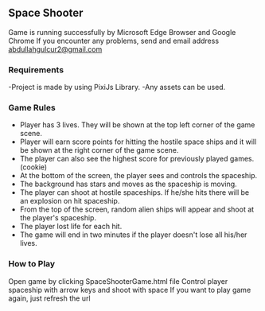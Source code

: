 ## Space Shooter
Game is running successfully by Microsoft Edge Browser and Google Chrome
If you encounter any problems, send and email address abdullahgulcur2@gmail.com
### Requirements
-Project is made by using PixiJs Library.
-Any assets can be used.
### Game Rules
-	Player has 3 lives. They will be shown at the top left corner of the game scene.
-	Player will earn score points for hitting the hostile space ships and it will be shown at the right corner of the game scene.
-	The player can also see the highest score for previously played games. (cookie) 
-	At the bottom of the screen, the player sees and controls the spaceship.
-	The background has stars and moves as the spaceship is moving.
-	The player can shoot at hostile spaceships. If he/she hits there will be an explosion on hit spaceship.
-	From the top of the screen, random alien ships will appear and shoot at the player's spaceship.
-	The player lost life for each hit.
-	The game will end in two minutes if the player doesn't lose all his/her lives.
### How to Play
Open game by clicking SpaceShooterGame.html file
Control player spaceship with arrow keys and shoot with space
If you want to play game again, just refresh the url
